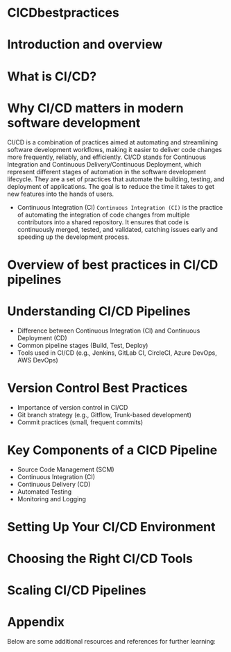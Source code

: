# CICDbestpractices
# Introduction and overview
# What is CI/CD?
# Why CI/CD matters in modern software development
CI/CD is a combination of practices aimed at automating and streamlining software development workflows, making it easier to deliver code changes more frequently, reliably, and efficiently. CI/CD stands for Continuous Integration and Continuous Delivery/Continuous Deployment, which represent different stages of automation in the software development lifecycle. They are a set of practices that automate the building, testing, and deployment of applications. The goal is to reduce the time it takes to get new features into the hands of users. <br/>
* Continuous Integration (CI)
  `Continuous Integration (CI)` is the practice of automating the integration of code changes from multiple contributors into a shared repository. It ensures that code is continuously merged, tested, and validated, catching issues early and speeding up the development process.
# Overview of best practices in CI/CD pipelines
# Understanding CI/CD Pipelines
  * Difference between Continuous Integration (CI) and Continuous Deployment (CD)
  * Common pipeline stages (Build, Test, Deploy)
  * Tools used in CI/CD (e.g., Jenkins, GitLab CI, CircleCI, Azure DevOps, AWS DevOps)
# Version Control Best Practices
 * Importance of version control in CI/CD
 * Git branch strategy (e.g., Gitflow, Trunk-based development)
 * Commit practices (small, frequent commits)
# Key Components of a CICD Pipeline
 * Source Code Management (SCM)
  * Continuous Integration (CI)
  * Continuous Delivery (CD)
  * Automated Testing
  * Monitoring and Logging
# Setting Up Your CI/CD Environment
# Choosing the Right CI/CD Tools
# Scaling CI/CD Pipelines
# Appendix
Below are some additional resources and references for further learning: <br/>
